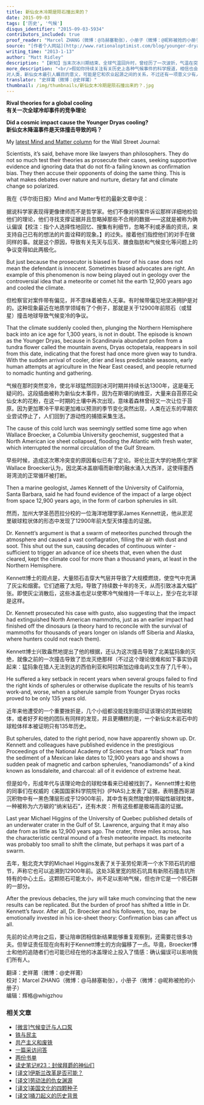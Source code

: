 ```yaml
---
title: 新仙女木冷期是陨石撞出来的？
date: 2015-09-03
tags: ['历史', '气候']
disqus_identifier: "2015-09-03-5934"
contributors_included: true
proof_reader: "Marcel ZHANG（微博：@马赫塞勒张），小册子（微博：@昵称被抢的小册子）"
source: "[作者个人网站](http://www.rationaloptimist.com/blog/younger-dryas.aspx)"
writing_time: "2013-1-13"
author: "Matt Ridley"
description: "【新知】当末次冰川期结束、全球气温回升时，曾经历了一次波折，气温在突然回到冰期水平，并持续了一千多年，对此，过去的流行理论认为，那是由北大西洋冰盖崩塌引起的冷暖洋流变化所导致，但去年的一项研究支持了另一种假说，里德利大人为我们做了介绍。"
more_description: "<br/>假如你持续关注有关历史上各种气候事件的科学报道，相信也会和我一样感受到：人类对长期气候进程的理解其实还非常薄弱，各种竞争性的解释和理论远未分出胜负，对许多重大气候事件的解释也远未形成定论，这样你就很难相信科学家已掌握可靠模型，足以对未来百年的气候作出可信预测。<br/>
对人类，新仙女木最引人瞩目的意义，可能是它和农业起源之间的关系，不过还有一项意义少有人提及却也值得注意：它所导致的地理隔绝，部分促成了人类种群的分化，几个重要分化节点可能处于这一时期，比如蒙古人种的北方种群和南方种群的分化。"
translator: "史祥莆（微博：@史祥莆）"
thumbnail: /img/thumbnails/新仙女木冷期是陨石撞出来的？.jpg
---
```


**Rival theories for a global cooling**  
**有关一次全球冷却事件的竞争理论**

**Did a cosmic impact cause the Younger Dryas cooling?**  
**新仙女木降温事件是天体撞击导致的吗？**

My [latest Mind and Matter column](http://online.wsj.com/article/SB10001424052702304537904577277442504539400.html) for the Wall Street Journal:

Scientists, it’s said, behave more like lawyers than philosophers. They do not so much test their theories as prosecute their cases, seeking supportive evidence and ignoring data that do not fit-a failing known as confirmation bias. They then accuse their opponents of doing the same thing. This is what makes debates over nature and nurture, dietary fat and climate change so polarized.

我在《华尔街日报》Mind and Matter专栏的最新文章中说：

据说科学家表现得更像律师而不是哲学家。他们不像对待案件诉讼那样详细地检验他们的理论，他们寻找支撑证据并且忽略掉那些不合用的数据——这就是被称为确认偏误【校注：指个人选择性地回忆、搜集有利细节，忽略不利或矛盾的资讯，来支持自己已有的想法的片面诠释的现象。】的过失。接着他们指控他们的对手在做同样的事。就是这个原因，导致有关先天与后天、膳食脂肪和气候变化等问题上的争议变得如此两极化。

But just because the prosecutor is biased in favor of his case does not mean the defendant is innocent. Sometimes biased advocates are right. An example of this phenomenon is now being played out in geology over the controversial idea that a meteorite or comet hit the earth 12,900 years ago and cooled the climate.

但检察官对案件带有偏见，并不意味着被告人无辜。有时候带偏见地坚决拥护是对的。这种现象最近在地质学领域有了个例子，那就是关于12900年前陨石（或彗星）撞击地球导致气候变冷的争议。

That the climate suddenly cooled then, plunging the Northern Hemisphere back into an ice age for 1,300 years, is not in doubt. The episode is known as the Younger Dryas, because in Scandinavia abundant pollen from a tundra flower called the mountain avens, Dryas octopetala, reappears in soil from this date, indicating that the forest had once more given way to tundra. With the sudden arrival of cooler, drier and less predictable seasons, early human attempts at agriculture in the Near East ceased, and people returned to nomadic hunting and gathering.

气候在那时突然变冷，使北半球猛然回到冰河时期并持续长达1300年，这是毫无疑问的。这段插曲被称为新仙女木事件，因为在斯堪的纳维亚，大量来自苔原花朵仙女木的花粉，在这一时期的土壤中再次出现，意味着森林曾经又一次让位于苔原。因为更加寒冷干旱和更加难以预测的季节变化突然出现，人类在近东的早期农业尝试停止了，人们回到了游动性的捕猎采集生活。

The cause of this cold lurch was seemingly settled some time ago when Wallace Broecker, a Columbia University geochemist, suggested that a North American ice sheet collapsed, flooding the Atlantic with fresh water, which interrupted the normal circulation of the Gulf Stream.

早些时候，造成这次寒冷突变的原因看似已有了定论。哥伦比亚大学的地质化学家Wallace Broecker认为，因北美冰盖崩塌而新增的融水涌入大西洋，这使得墨西哥湾流的正常循环被打断。

Then a marine geologist, James Kennett of the University of California, Santa Barbara, said he had found evidence of the impact of a large object from space 12,900 years ago, in the form of carbon spherules in silt.

然而，加州大学圣芭芭拉分校的一位海洋地理学家James Kennett说，他从淤泥里碳球粒状体的形态中发现了12900年前大型天体撞击的证据。

Dr. Kennett’s argument is that a swarm of meteorites punched through the atmosphere and caused a vast conflagration, filling the air with dust and soot. This shut out the sun, causing decades of continuous winter -sufficient to trigger an advance of ice sheets that, even when the dust cleared, kept the climate cool for more than a thousand years, at least in the Northern Hemisphere.

Kennett博士的观点是，大量陨石击穿大气层并导致了大规模燃烧，使空气中充满了灰尘和烟雾。它们遮蔽了太阳，导致了持续数十年的冬天，从而引致冰盖大幅扩张。即使灰尘消散后，这些冰盖也足以使寒冷气候维持一千年以上，至少在北半球是这样。

Dr. Kennett prosecuted his case with gusto, also suggesting that the impact had extinguished North American mammoths, just as an earlier impact had finished off the dinosaurs (a theory hard to reconcile with the survival of mammoths for thousands of years longer on islands off Siberia and Alaska, where hunters could not reach them).

Kennett博士兴致盎然地提出了他的根据，还认为这次撞击导致了北美猛犸象的灭绝，就像之前的一次撞击导致了恐龙灭绝那样（不过这个理论很难和如下事实协调起来：猛犸象在猎人无法到达的西伯利亚和阿拉斯加边缘岛屿又生存了几千年）。

He suffered a key setback in recent years when several groups failed to find the right kinds of spherules or otherwise duplicate the results of his team’s work-and, worse, when a spherule sample from Younger Dryas rocks proved to be only 135 years old.

近年来他遭受的一个重要挫折是，几个小组都没能找到能印证该理论的其他球粒体，或者好歹和他的团队有同样的发现，并且更糟糕的是，一个新仙女木岩石中的球粒体样本被证明只有135年历史。

But spherules, dated to the right period, now have apparently shown up. Dr. Kennett and colleagues have published evidence in the prestigious Proceedings of the National Academy of Sciences that a “black mat” from the sediment of a Mexican lake dates to 12,900 years ago and shows a sudden peak of magnetic and carbon spherules, “nanodiamonds” of a kind known as lonsdaleite, and charcoal: all of it evidence of extreme heat.

但是如今，形成年代与该理论吻合的球粒体看来已经被找到了。Kennett博士和他的同事们在权威的《美国国家科学院院刊》(PNAS)上发表了证据，表明墨西哥湖沉积物中有一黑色薄层形成于12900年前，其中含有突然陡增的带磁性碳球粒体，一种被称为六方碳的“纳米钻石”，还有木炭：所有这些都是极端高温的证据。

Last year Michael Higgins of the University of Quebec published details of an underwater crater in the Gulf of St. Lawrence, arguing that it may also date from as little as 12,900 years ago. The crater, three miles across, has the characteristic central mound of a fresh meteorite impact. Its meteorite was probably too small to shift the climate, but perhaps it was part of a swarm.

去年，魁北克大学的Michael Higgins发表了关于圣劳伦斯湾一个水下陨石坑的细节，声称它也可以追溯到12900年前。这处3英里宽的陨石坑具有新陨石撞击坑所特有的中心土丘。这颗陨石可能太小，尚不足以影响气候，但也许它是一个陨石群的一部分。

After the previous debacles, the jury will take much convincing that the new results can be replicated. But the burden of proof has shifted a little in Dr. Kennett’s favor. After all, Dr. Broecker and his followers, too, may be emotionally invested in his ice-sheet theory: Confirmation bias can affect us all.

先前的论点垮台之后，要让陪审团相信新结果能够重复观察到，还需要花很多功夫。但举证责任现在向有利于Kennett博士的方向偏移了一点。毕竟，Broecker博士和他的追随者们也可能已经在他的冰盖理论上投入了情感：确认偏误可以影响我们所有人。


翻译：史祥莆（微博：@史祥莆）  
校对：Marcel ZHANG（微博：@马赫塞勒张），小册子（微博：@昵称被抢的小册子）  
编辑：辉格@whigzhou


### 相关文章

* [[微言]气候变迁与人口泵](https://headsalon.org/archives/4829.html "[微言]气候变迁与人口泵")
* [铁与民主](https://headsalon.org/archives/7815.html "铁与民主")
* [共产主义和废铁](https://headsalon.org/archives/7658.html "共产主义和废铁")
* [一篇采访问答](https://headsalon.org/archives/7586.html "一篇采访问答")
* [两份书单](https://headsalon.org/archives/7748.html "两份书单")
* [读史笔记#23：封侯拜爵的神仙们](https://headsalon.org/archives/7495.html "读史笔记#23：封侯拜爵的神仙们")
* [[译文]伊斯兰改革是否可能？](https://headsalon.org/archives/7474.html "[译文]伊斯兰改革是否可能？")
* [[译文]劳动法的仇女渊源](https://headsalon.org/archives/7466.html "[译文]劳动法的仇女渊源")
* [[译文]美国文化的四颗种子](https://headsalon.org/archives/7454.html "[译文]美国文化的四颗种子")
* [[译文]捅刀起义的历史背景](https://headsalon.org/archives/7438.html "[译文]捅刀起义的历史背景")
